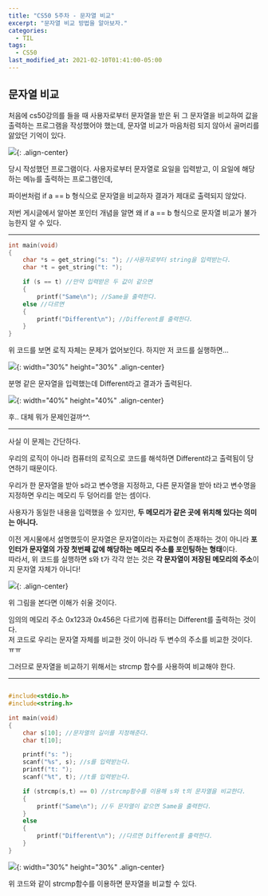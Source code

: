 ```yaml
---
title: "CS50 5주차 - 문자열 비교"
excerpt: "문자열 비교 방법을 알아보자."
categories:
  - TIL
tags:
  - CS50
last_modified_at: 2021-02-10T01:41:00-05:00
---
```


## 문자열 비교  
  

처음에 cs50강의를 들을 때 사용자로부터 문자열을 받은 뒤 그 문자열을 비교하여 값을 출력하는 프로그램을 작성했어야 했는데, 문자열 비교가 마음처럼 되지 않아서 골머리를 앓았던 기억이 있다.

![](https://drive.google.com/uc?id=192Jo9AvQACJaD581e_qfu9_bc24Vclbu){: .align-center}

당시 작성했던 프로그램이다. 사용자로부터 문자열로 요일을 입력받고, 이 요일에 해당하는 메뉴를 출력하는 프로그램인데, 

파이썬처럼 if a == b 형식으로 문자열을 비교하자 결과가 제대로 출력되지 않았다. 

저번 게시글에서 알아본 포인터 개념을 알면 왜 if a == b 형식으로 문자열 비교가 불가능한지 알 수 있다.  

- - -

```c
int main(void)
{
    char *s = get_string("s: "); //사용자로부터 string을 입력받는다.
    char *t = get_string("t: "); 

    if (s == t) //만약 입력받은 두 값이 같으면
    {
        printf("Same\n"); //Same을 출력한다.
    else //다르면
    {
        printf("Different\n"); //Different를 출력한다.
    }
}
```  
  
위 코드를 보면 로직 자체는 문제가 없어보인다. 
하지만 저 코드를 실행하면...  

![](https://drive.google.com/uc?id=15FJMaBYYUvGF5wzlZbgu_ZnltOuSHLFY){: width="30%" height="30%" .align-center}

분명 같은 문자열을 입력했는데 Different라고 결과가 출력된다.  

![](https://drive.google.com/uc?id=1QmPVDXtWcgriSnahcJrXrfSfxoyB_POf){: width="40%" height="40%" .align-center}
  
후.. 대체 뭐가 문제인걸까^^.  

- - -

사실 이 문제는 간단하다.  

우리의 로직이 아니라 컴퓨터의 로직으로 코드를 해석하면 Different라고 출력됨이 당연하기 때문이다.  

우리가 한 문자열을 받아 s라고 변수명을 지정하고, 다른 문자열을 받아 t라고 변수명을 지정하면 우리는 메모리 두 덩어리를 얻는 셈이다. 

사용자가 동일한 내용을 입력했을 수 있지만, **두 메모리가 같은 곳에 위치해 있다는 의미는 아니다.**  

이전 게시물에서 설명했듯이 문자열은 문자열이라는 자료형이 존재하는 것이 아니라 **포인터가 문자열의 가장 첫번째 값에 해당하는 메모리 주소를 포인팅하는  형태**이다.  
따라서, 위 코드를 실행하면 s와 t가 각각 얻는 것은 **각 문자열이 저장된 메모리의 주소**이지 문자열 자체가 아니다!  

![](https://drive.google.com/uc?id=177ZVlJKkRou1nRk1LnEcZB6rlENc5DLt){: .align-center}

위 그림을 본다면 이해가 쉬울 것이다.  

임의의 메모리 주소 0x123과 0x456은 다르기에 컴퓨터는 Different를 출력하는 것이다.  
저 코드로 우리는 문자열 자체를 비교한 것이 아니라 두 변수의 주소를 비교한 것이다. ㅠㅠ  

그러므로 문자열을 비교하기 위해서는 strcmp 함수를 사용하여 비교해야 한다.   
- - -  

```c

#include<stdio.h>
#include<string.h>

int main(void)
{
    char s[10]; //문자열의 길이를 지정해준다.
    char t[10];

    printf("s: ");
    scanf("%s", s); //s를 입력받는다.
    printf("t: ");
    scanf("%t", t); //t를 입력받는다.

    if (strcmp(s,t) == 0) //strcmp함수를 이용해 s와 t의 문자열을 비교한다.
    {
        printf("Same\n"); //두 문자열이 같으면 Same을 출력한다.
    }
    else
    {
        printf("Different\n"); //다르면 Different를 출력한다.
    }
}
```  
  

![](https://drive.google.com/uc?id=1MlvMMI1j937aE5bQ5B8pqUj8qnOCFG74){: width="30%" height="30%" .align-center}  
  

위 코드와 같이 strcmp함수를 이용하면 문자열을 비교할 수 있다.  



